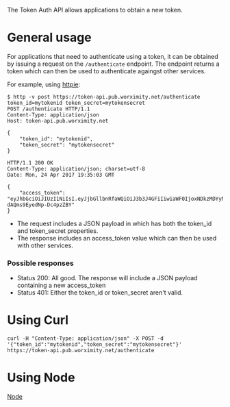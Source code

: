 The Token Auth API allows applications to obtain a new token. 


# General usage

For applications that need to authenticate using a token, it can be obtained by issuing a request on the `/authenticate` endpoint. The endpoint returns a token which can then be used to authenticate againgst other services. 

For example, using [httpie](https://httpie.org/):

```
$ http -v post https://token-api.pub.worximity.net/authenticate token_id=mytokenid token_secret=mytokensecret
POST /authenticate HTTP/1.1
Content-Type: application/json
Host: token-api.pub.worximity.net

{
    "token_id": "mytokenid",
    "token_secret": "mytokensecret"
}

HTTP/1.1 200 OK
Content-Type: application/json; charset=utf-8
Date: Mon, 24 Apr 2017 19:35:03 GMT

{
    "access_token": "eyJhbGciOiJIUzI1NiIsI.eyJjbGllbnRfaWQiOiJ3b3J4GFiIiwiaWF0IjoxNDkzMDYyNTAzfQ.7r7K37ZoTS-dAQms9EyedNp-Dc4pzZBY"
}
```

* The request includes a JSON payload in which has both the token_id and token_secret properties. 
* The response includes an access_token value which can then be used with other services.

### Possible responses

* Status 200: All good. The response will include a JSON payload containing a new access_token
* Status 401: Either the token_id or token_secret aren't valid. 


# Using Curl

`curl -H "Content-Type: application/json" -X POST -d '{"token_id":"mytokenid","token_secret":"mytokensecret"}' https://token-api.pub.worximity.net/authenticate`

# Using Node

[Node](nodejs.md)